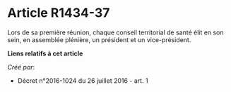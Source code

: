 # Article R1434-37

Lors de sa première réunion, chaque conseil territorial de santé élit en son sein, en assemblée plénière, un président et un
vice-président.

**Liens relatifs à cet article**

_Créé par_:

  - Décret n°2016-1024 du 26 juillet 2016 - art. 1
